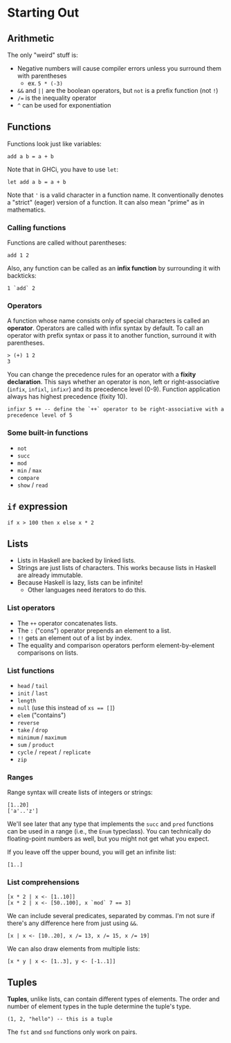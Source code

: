 # Starting Out

## Arithmetic

The only "weird" stuff is:
- Negative numbers will cause compiler errors unless you surround them with parentheses
    - ex. `5 * (-3)`
- `&&` and `||` are the boolean operators, but `not` is a prefix function (not `!`)
- `/=` is the inequality operator
- `^` can be used for exponentiation

## Functions

Functions look just like variables:

```
add a b = a + b
```

Note that in GHCi, you have to use `let`:

```
let add a b = a + b
```

Note that `'` is a valid character in a function name.
It conventionally denotes a "strict" (eager) version of a function.
It can also mean "prime" as in mathematics.

### Calling functions

Functions are called without parentheses:

```
add 1 2
```

Also, any function can be called as an **infix function** by surrounding it with backticks:

```
1 `add` 2
```

### Operators

A function whose name consists only of special characters is called an **operator**.
Operators are called with infix syntax by default.
To call an operator with prefix syntax or pass it to another function, surround it with parentheses.

```
> (+) 1 2
3
```

You can change the precedence rules for an operator with a **fixity declaration**.
This says whether an operator is non, left or right-associative (`infix`, `infixl`, `infixr`) and its precedence level (0-9).
Function application always has highest precedence (fixity 10).

```
infixr 5 ++ -- define the `++` operator to be right-associative with a precedence level of 5
```

### Some built-in functions
- `not`
- `succ`
- `mod`
- `min` / `max`
- `compare`
- `show` / `read`

## `if` expression

```
if x > 100 then x else x * 2
```

## Lists

- Lists in Haskell are backed by linked lists.
- Strings are just lists of characters. This works because lists in Haskell are already immutable.
- Because Haskell is lazy, lists can be infinite!
    - Other languages need iterators to do this.

### List operators
- The `++` operator concatenates lists.
- The `:` ("cons") operator prepends an element to a list.
- `!!` gets an element out of a list by index.
- The equality and comparison operators perform element-by-element comparisons on lists.

### List functions
- `head` / `tail`
- `init` / `last`
- `length`
- `null` (use this instead of `xs == []`)
- `elem` ("contains")
- `reverse`
- `take` / `drop`
- `minimum` / `maximum`
- `sum` / `product`
- `cycle` / `repeat` / `replicate`
- `zip`

### Ranges

Range syntax will create lists of integers or strings:

```
[1..20]
['a'..'z']
```

We'll see later that any type that implements the `succ` and `pred` functions can be used in a range (i.e., the `Enum` typeclass).
You can technically do floating-point numbers as well, but you might not get what you expect.

If you leave off the upper bound, you will get an infinite list:

```
[1..]
```

### List comprehensions

```
[x * 2 | x <- [1..10]]
[x * 2 | x <- [50..100], x `mod` 7 == 3]
```

We can include several predicates, separated by commas.
I'm not sure if there's any difference here from just using `&&`.

```
[x | x <- [10..20], x /= 13, x /= 15, x /= 19]
```

We can also draw elements from multiple lists:

```
[x * y | x <- [1..3], y <- [-1..1]]
```

## Tuples

**Tuples**, unlike lists, can contain different types of elements.
The order and number of element types in the tuple determine the tuple's type.

```
(1, 2, "hello") -- this is a tuple
```

The `fst` and `snd` functions only work on pairs.